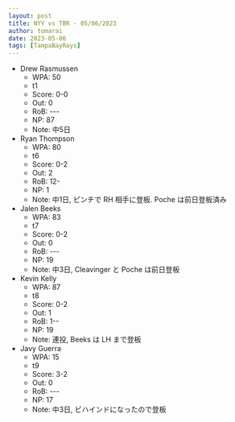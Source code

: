 ```yaml
---
layout: post
title: NYY vs TBR - 05/06/2023
author: tomarai
date: 2023-05-06
tags: [TampaBayRays]
---
```


* Drew Rasmussen
	- WPA: 50
	- t1
	- Score: 0-0
	- Out: 0
	- RoB: ---
	- NP: 87
	- Note: 中5日
* Ryan Thompson
	- WPA: 80
	- t6
	- Score: 0-2
	- Out: 2
	- RoB: 12-
	- NP: 1
	- Note: 中1日, ピンチで RH 相手に登板. Poche は前日登板済み
* Jalen Beeks
	- WPA: 83
	- t7
	- Score: 0-2
	- Out: 0
	- RoB: ---
	- NP: 19
	- Note: 中3日, Cleavinger と Poche は前日登板
* Kevin Kelly
	- WPA: 87
	- t8
	- Score: 0-2
	- Out: 1
	- RoB: 1--
	- NP: 19
	- Note: 連投, Beeks は LH まで登板
* Javy Guerra
	- WPA: 15
	- t9
	- Score: 3-2
	- Out: 0
	- RoB: ---
	- NP: 17
	- Note: 中3日, ビハインドになったので登板

